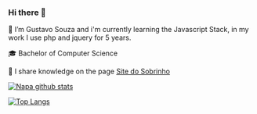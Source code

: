 ### Hi there 👋

🌱 I’m Gustavo Souza and i'm currently learning the Javascript Stack, in my work I use php and jquery for 5 years.

🎓 Bachelor of Computer Science

📣 I share knowledge on the page [Site do Sobrinho](http://links.sitedosobrinho.com/)

[![Napa github stats](https://github-readme-stats.vercel.app/api?username=GustavoNapa)](https://github.com/GustavoNapa/github-readme-stats)

[![Top Langs](https://github-readme-stats.vercel.app/api/top-langs/?username=GustavoNapa)](https://github.com/GustavoNapa/github-readme-stats)

<!--
**GustavoNapa/GustavoNapa** is a ✨ _special_ ✨ repository because its `README.md` (this file) appears on your GitHub profile.

Here are some ideas to get you started:

- 🔭 I’m currently working on ...
- 🌱 I’m currently learning ...
- 👯 I’m looking to collaborate on ...
- 🤔 I’m looking for help with ...
- 💬 Ask me about ...
- 📫 How to reach me: ...
- 😄 Pronouns: ...
- ⚡ Fun fact: ...
-->
